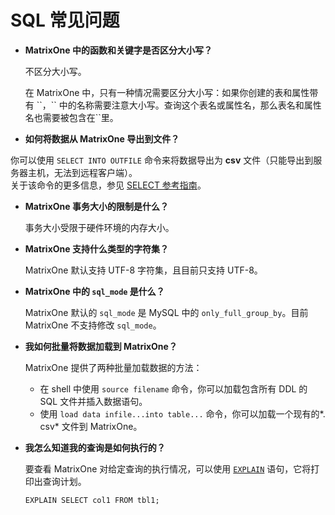 # **SQL 常见问题**

* **MatrixOne 中的函数和关键字是否区分大小写？**

  不区分大小写。

  在 MatrixOne 中，只有一种情况需要区分大小写：如果你创建的表和属性带有 \`\`，\`\` 中的名称需要注意大小写。查询这个表名或属性名，那么表名和属性名也需要被包含在\`\`里。

* **如何将数据从 MatrixOne 导出到文件？**

你可以使用 `SELECT INTO OUTFILE` 命令来将数据导出为 **csv** 文件（只能导出到服务器主机，无法到远程客户端）。  
关于该命令的更多信息，参见 [SELECT 参考指南](../Reference/SQL-Reference/Data-Query-Language/select.md)。

* **MatrixOne 事务大小的限制是什么？**

  事务大小受限于硬件环境的内存大小。

* **MatrixOne 支持什么类型的字符集？**

  MatrixOne 默认支持 UTF-8 字符集，且目前只支持 UTF-8。

* **MatrixOne 中的 `sql_mode` 是什么？**

  MatrixOne 默认的 `sql_mode` 是 MySQL 中的 `only_full_group_by`。目前 MatrixOne 不支持修改 `sql_mode`。

* **我如何批量将数据加载到 MatrixOne？**

  MatrixOne 提供了两种批量加载数据的方法：
  * 在 shell 中使用 `source filename` 命令，你可以加载包含所有 DDL 的 SQL 文件并插入数据语句。
  * 使用 `load data infile...into table...` 命令，你可以加载一个现有的*. csv* 文件到 MatrixOne。

* **我怎么知道我的查询是如何执行的？**

  要查看 MatrixOne 对给定查询的执行情况，可以使用 [`EXPLAIN`](../Reference/SQL-Reference/Other/Explain/explain.md) 语句，它将打印出查询计划。

  ```
  EXPLAIN SELECT col1 FROM tbl1;
  ```
